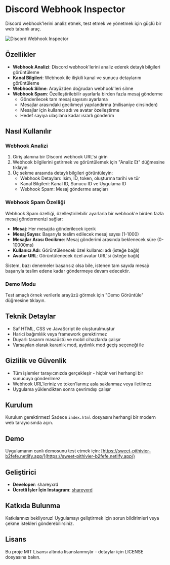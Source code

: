 # Discord Webhook Inspector

Discord webhook'lerini analiz etmek, test etmek ve yönetmek için güçlü bir web tabanlı araç.

![Discord Webhook Inspector](https://i.hizliresim.com/n3bdatg.png)

## Özellikler

- **Webhook Analizi**: Discord webhook'lerini analiz ederek detaylı bilgileri görüntüleme
- **Kanal Bilgileri**: Webhook ile ilişkili kanal ve sunucu detaylarını görüntüleme
- **Webhook Silme**: Arayüzden doğrudan webhook'leri silme
- **Webhook Spam**: Özelleştirilebilir ayarlarla birden fazla mesaj gönderme
  - Gönderilecek tam mesaj sayısını ayarlama
  - Mesajlar arasındaki gecikmeyi yapılandırma (milisaniye cinsinden)
  - Mesajlar için kullanıcı adı ve avatar özelleştirme
  - Hedef sayıya ulaşılana kadar ısrarlı gönderim

## Nasıl Kullanılır

### Webhook Analizi

1. Giriş alanına bir Discord webhook URL'si girin
2. Webhook bilgilerini getirmek ve görüntülemek için "Analiz Et" düğmesine tıklayın
3. Üç sekme arasında detaylı bilgileri görüntüleyin:
   - Webhook Detayları: İsim, ID, token, oluşturma tarihi ve tür
   - Kanal Bilgileri: Kanal ID, Sunucu ID ve Uygulama ID
   - Webhook Spam: Mesaj gönderme araçları

### Webhook Spam Özelliği

Webhook Spam özelliği, özelleştirilebilir ayarlarla bir webhook'e birden fazla mesaj göndermenizi sağlar:

- **Mesaj**: Her mesajda gönderilecek içerik
- **Mesaj Sayısı**: Başarıyla teslim edilecek mesaj sayısı (1-1000)
- **Mesajlar Arası Gecikme**: Mesaj gönderimi arasında beklenecek süre (0-10000ms)
- **Kullanıcı Adı**: Görüntülenecek özel kullanıcı adı (isteğe bağlı)
- **Avatar URL**: Görüntülenecek özel avatar URL'si (isteğe bağlı)

Sistem, bazı denemeler başarısız olsa bile, istenen tam sayıda mesajı başarıyla teslim edene kadar göndermeye devam edecektir.

### Demo Modu

Test amaçlı örnek verilerle arayüzü görmek için "Demo Görüntüle" düğmesine tıklayın.

## Teknik Detaylar

- Saf HTML, CSS ve JavaScript ile oluşturulmuştur
- Harici bağımlılık veya framework gerektirmez
- Duyarlı tasarım masaüstü ve mobil cihazlarda çalışır
- Varsayılan olarak karanlık mod, aydınlık mod geçiş seçeneği ile

## Gizlilik ve Güvenlik

- Tüm işlemler tarayıcınızda gerçekleşir - hiçbir veri herhangi bir sunucuya gönderilmez
- Webhook URL'leriniz ve token'larınız asla saklanmaz veya iletilmez
- Uygulama yüklendikten sonra çevrimdışı çalışır

## Kurulum

Kurulum gerektirmez! Sadece `index.html` dosyasını herhangi bir modern web tarayıcısında açın.

## Demo

Uygulamanın canlı demosunu test etmek için: [https://sweet-pithivier-b2fefe.netlify.app/](https://sweet-pithivier-b2fefe.netlify.app/)

## Geliştirici

- **Developer**: shareyxrd
- **Ücretli İşler İçin Instagram**: [shareyxrd](https://www.instagram.com/shareyxrd/)

## Katkıda Bulunma

Katkılarınızı bekliyoruz! Uygulamayı geliştirmek için sorun bildirimleri veya çekme istekleri gönderebilirsiniz.

## Lisans

Bu proje MIT Lisansı altında lisanslanmıştır - detaylar için LICENSE dosyasına bakın.
